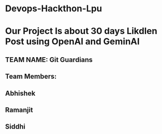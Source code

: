 # Devops-Hackthon-Lpu

# Our Project Is about 30 days Likdlen Post using OpenAI and GeminAI

## TEAM NAME: Git Guardians

## Team Members:

## Abhishek

## Ramanjit

## Siddhi
